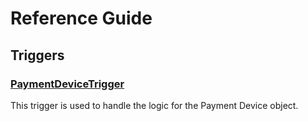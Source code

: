 # Reference Guide

## Triggers

### [PaymentDeviceTrigger](triggers/PaymentDeviceTrigger.md)

This trigger is used to handle the logic for the Payment Device object.